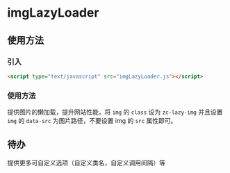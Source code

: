 # imgLazyLoader

## 使用方法

### 引入

```html
<script type="text/javascript" src="imgLazyLoader.js"></script>
```

### 使用方法

提供图片的懒加载，提升网站性能，将 `img` 的 `class` 设为 `zc-lazy-img` 并且设置 `img` 的 `data-src` 为图片路径，不要设置 img 的 `src` 属性即可。

## 待办

提供更多可自定义选项（自定义类名，自定义调用间隔）等